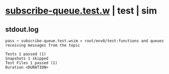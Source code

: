 # [subscribe-queue.test.w](../../../../../../tests/sdk_tests/topic/subscribe-queue.test.w) | test | sim

## stdout.log
```log
pass ─ subscribe-queue.test.wsim » root/env0/test:functions and queues receiving messages from the topic

Tests 1 passed (1)
Snapshots 1 skipped
Test Files 1 passed (1)
Duration <DURATION>
```

